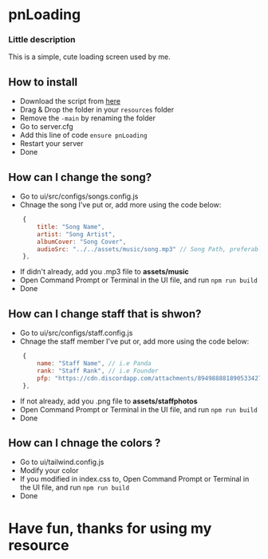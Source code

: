 # pnLoading
### Little description
This is a simple, cute loading screen used by me. 


## How to install

- Download the script from [here](https://github.com/PandaRomania/pnLoading/releases/tag/1.0.0)
- Drag & Drop the folder in your `resources` folder
- Remove the `-main` by renaming the folder
- Go to server.cfg
- Add this line of code `ensure pnLoading`
- Restart your server
- Done

## How can I change the song?

- Go to ui/src/configs/songs.config.js
- Chnage the song I've put or, add more using the code below:

```js
    {
        title: "Song Name",
        artist: "Song Artist",
        albumCover: "Song Cover",
        audioSrc: "../../assets/music/song.mp3" // Song Path, preferable to be putten in assets/music
    },
```
- If didn't already, add you .mp3 file to **__assets/music__**
- Open Command Prompt or Terminal in the UI file, and run `npm run build`
- Done

## How can I change staff that is shwon?

- Go to ui/src/configs/staff.config.js
- Chnage the staff member I've put or, add more using the code below:

```js
    {
        name: "Staff Name", // i.e Panda
        rank: "Staff Rank", // i.e Founder
        pfp: "https://cdn.discordapp.com/attachments/894988881890533427/1297301424069415003/db8600dbc8d52937f4e13f66c422e535.png?ex=6735ba5a&is=673468da&hm=53483ddaac42e5b53bb830421d11897981b2220a30e9a50e4673e6e2dbe0efb1&" // use discord cdn if possible, otherwise use assets/staffphotos/yourphoto.png ( example of the path: ../../assets/staffphotos/yourphoto.png )
    },
```
- If not already, add you .png file to **__assets/staffphotos__**
- Open Command Prompt or Terminal in the UI file, and run `npm run build`
- Done

## How can I chnage the colors ?

- Go to ui/tailwind.config.js
- Modify your color
- If you modified in index.css to, Open Command Prompt or Terminal in the UI file, and run `npm run build`
- Done


# Have fun, thanks for using my resource